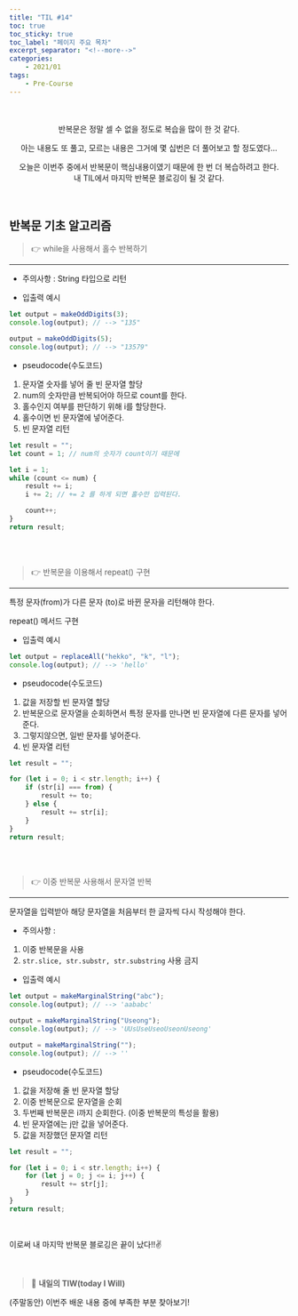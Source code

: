 ```yaml
---
title: "TIL #14"
toc: true
toc_sticky: true
toc_label: "페이지 주요 목차"
excerpt_separator: "<!--more-->"
categories:
    - 2021/01
tags:
    - Pre-Course
---
```


<br/>
<br/>
<center>
반복문은 정말 셀 수 없을 정도로 복습을 많이 한 것 같다.<br/>

아는 내용도 또 풀고, 모르는 내용은 그거에 몇 십번은 더 풀어보고 할 정도였다...<br/>

오늘은 이번주 중에서 반복문이 핵심내용이였기 때문에 한 번 더 복습하려고 한다.<br/> 내 TIL에서 마지막 반복문 블로깅이 될 것 같다.

</center>

<br/>

## 반복문 기초 알고리즘

>:point_right: while을 사용해서 홀수 반복하기
---

-   주의사항 : String 타입으로 리턴

-   입출력 예시

```js
let output = makeOddDigits(3);
console.log(output); // --> "135"

output = makeOddDigits(5);
console.log(output); // --> "13579"
```

-   pseudocode(수도코드)

1. 문자열 숫자를 넣어 줄 빈 문자열 할당
2. num의 숫자만큼 반복되어야 하므로 count를 한다.
3. 홀수인지 여부를 판단하기 위해 i를 할당한다.
4. 홀수이면 빈 문자열에 넣어준다.
5. 빈 문자열 리턴

```js
let result = "";
let count = 1; // num의 숫자가 count이기 때문에

let i = 1;
while (count <= num) {
    result += i;
    i += 2; // += 2 를 하게 되면 홀수만 입력된다.

    count++;
}
return result;
```

<br/>
<br/>

>:point_right: 반복문을 이용해서 repeat() 구현
---

특정 문자(from)가 다른 문자 (to)로 바뀐 문자을 리턴해야 한다.

repeat() 메서드 구현

-   입출력 예시

```js
let output = replaceAll("hekko", "k", "l");
console.log(output); // --> 'hello'
```

-   pseudocode(수도코드)

1. 값을 저장할 빈 문자열 할당
2. 반복문으로 문자열을 순회하면서 특정 문자를 만나면 빈 문자열에 다른 문자를 넣어준다.
3. 그렇지않으면, 일반 문자를 넣어준다.
4. 빈 문자열 리턴

```js
let result = "";

for (let i = 0; i < str.length; i++) {
    if (str[i] === from) {
        result += to;
    } else {
        result += str[i];
    }
}
return result;
```

<br/>
<br/>

>:point_right: 이중 반복문 사용해서 문자열 반복
---

문자열을 입력받아 해당 문자열을 처음부터 한 글자씩 다시 작성해야 한다.

-   주의사항 :

1. 이중 반복문을 사용
2. `str.slice, str.substr, str.substring` 사용 금지

-   입출력 예시

```js
let output = makeMarginalString("abc");
console.log(output); // --> 'aababc'

output = makeMarginalString("Useong");
console.log(output); // --> 'UUsUseUseoUseonUseong'

output = makeMarginalString("");
console.log(output); // --> ''
```

-   pseudocode(수도코드)

1. 값을 저장해 줄 빈 문자열 할당
2. 이중 반복문으로 문자열을 순회
3. 두번째 반복문은 i까지 순회한다. (이중 반복문의 특성을 활용)
4. 빈 문자열에는 j만 값을 넣어준다.
5. 값을 저장했던 문자열 리턴

```js
let result = "";

for (let i = 0; i < str.length; i++) {
    for (let j = 0; j <= i; j++) {
        result += str[j];
    }
}
return result;
```

<br/>

이로써 내 마지막 반복문 블로깅은 끝이 났다!!:v:

<br/>

> :punch: **내일의 TIW(today I Will)**

(주말동안) 이번주 배운 내용 중에 부족한 부분 찾아보기!
